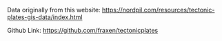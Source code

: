 Data originally from this website: https://nordpil.com/resources/tectonic-plates-gis-data/index.html

Github Link: https://github.com/fraxen/tectonicplates
